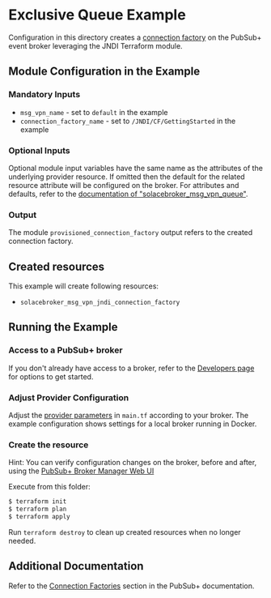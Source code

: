 # Exclusive Queue Example

Configuration in this directory creates a [connection factory](https://docs.solace.com/API/Solace-JMS-API/Connection-Factories.htm) on the PubSub+ event broker leveraging the JNDI Terraform module.

## Module Configuration in the Example

### Mandatory Inputs

* `msg_vpn_name` - set to `default` in the example
* `connection_factory_name` - set to `/JNDI/CF/GettingStarted` in the example

### Optional Inputs

Optional module input variables have the same name as the attributes of the underlying provider resource. If omitted then the default for the related resource attribute will be configured on the broker. For attributes and defaults, refer to the [documentation of "solacebroker_msg_vpn_queue"](https://registry.terraform.io/providers/SolaceProducts/solacebroker/latest/docs/resources/msg_vpn_queue#optional).

### Output

The module `provisioned_connection_factory` output refers to the created connection factory.

## Created resources

This example will create following resources:

* `solacebroker_msg_vpn_jndi_connection_factory`

## Running the Example

### Access to a PubSub+ broker

If you don't already have access to a broker, refer to the [Developers page](https://www.solace.dev/) for options to get started.

### Adjust Provider Configuration

Adjust the [provider parameters](https://registry.terraform.io/providers/SolaceProducts/solacebroker/latest/docs#schema) in `main.tf` according to your broker. The example configuration shows settings for a local broker running in Docker.

### Create the resource

Hint: You can verify configuration changes on the broker, before and after, using the [PubSub+ Broker Manager Web UI](https://docs.solace.com/Admin/Broker-Manager/PubSub-Manager-Overview.htm)

Execute from this folder:

```bash
$ terraform init
$ terraform plan
$ terraform apply
```

Run `terraform destroy` to clean up created resources when no longer needed.

## Additional Documentation

Refer to the [Connection Factories](https://docs.solace.com/API/Solace-JMS-API/Connection-Factories.htm) section in the PubSub+ documentation.

